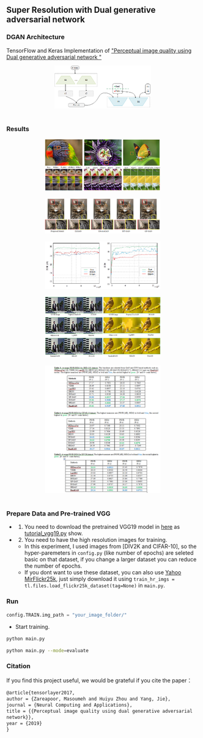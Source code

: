 ## Super Resolution with Dual generative adversarial network  



### DGAN Architecture

TensorFlow and Keras Implementation of ["Perceptual image quality using Dual generative adversarial network  "](https://link.springer.com/content/pdf/10.1007%2Fs00521-019-04239-0.pdf)

<a href="http://tensorlayer.readthedocs.io">
<div align="center">
	<img src="img/model.png" width="50%" height="30%"/>
</div>
</a>
</br>

### Results

<a href="http://tensorlayer.readthedocs.io">
<div align="center">
	<img src="img/result-1.png" width="60%" height="40%"/>
</div>
</a>
</br>
<a href="http://tensorlayer.readthedocs.io">
<div align="center">
	<img src="img/result-2.png" width="60%" height="40%"/>
</div>
</a>
</br>
<a href="http://tensorlayer.readthedocs.io">
<div align="center">
	<img src="img/result-3.png" width="60%" height="40%"/>
</div>
</a>
</br>

<a href="http://tensorlayer.readthedocs.io">
<div align="center">
	<img src="img/result-4.png" width="60%" height="40%"/>
</div>
</a>
</br>

<a href="http://tensorlayer.readthedocs.io">
<div align="center">
	<img src="img/Tables.png" width="60%" height="40%"/>
</div>
</a>
</br>

### Prepare Data and Pre-trained VGG

- 1. You need to download the pretrained VGG19 model in [here](https://mega.nz/#!xZ8glS6J!MAnE91ND_WyfZ_8mvkuSa2YcA7q-1ehfSm-Q1fxOvvs) as [tutorial_vgg19.py](https://github.com/zsdonghao/tensorlayer/blob/master/example/tutorial_vgg19.py) show.
- 2. You need to have the high resolution images for training.
  -  In this experiment, I used images from [DIV2K and CIFAR-10], so the hyper-paremeters in `config.py` (like number of epochs) are seleted basic on that dataset, if you change a larger dataset you can reduce the number of epochs. 
  -  If you dont want to use these dataset, you can also use [Yahoo MirFlickr25k](http://press.liacs.nl/mirflickr/mirdownload.html), just simply download it using `train_hr_imgs = tl.files.load_flickr25k_dataset(tag=None)` in `main.py`. 
  
### Run

```python
config.TRAIN.img_path = "your_image_folder/"
```

- Start training.

```bash
python main.py
```

```bash
python main.py --mode=evaluate 
```


### Citation
If you find this project useful, we would be grateful if you cite the paper：

```
@article{tensorlayer2017,
author = {Zareapoor, Masoumeh and Huiyu Zhou and Yang, Jie},
journal = {Neural Computing and Applications},
title = {{Perceptual image quality using dual generative adversarial network}},
year = {2019}
}
```


